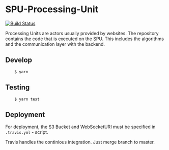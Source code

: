 # SPU-Processing-Unit

[![Build Status](https://travis-ci.com/rkram3r/spu.processing-unit.svg?token=SeYH39q643bu3sRAgn3K&branch=master)](https://travis-ci.com/rkram3r/spu.processing-unit)

Processing Units are actors usually provided by websites.
The repository contains the code that is executed on the SPU. This includes the algorithms and the communication layer with the backend.

## Develop

        $ yarn

## Testing

        $ yarn test

## Deployment

For deployment, the S3 Bucket and WebSocketURI must be specified in `.travis.yml` - script.

Travis handles the continious integration.
Just merge branch to master.
